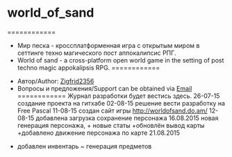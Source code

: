# world_of_sand
============
- Мир песка - кроссплатформенная игра с открытым миром в сеттинге техно магического пост аппокалипсис РПГ.
- World of sand - a cross-platform open world game in the setting of post techno magic appokalipsis RPG.
============
* Автор/Author: [Zigfrid2356](https://github.com/zigfrid2356)
* Вопросы и предложения/Support can be obtained via [Email](mailto:b09052015@yandex.ru)
============
Журнал разработки будет вестись здесь.
26-07-15
создание проекта на гитхабе
02-08-15
решение вести разработку на Free Pascal
11-08-15
создан сайт игры http://worldofsand.do.am/
12-08-15
добавлена загрузка сохранение персонажа
16.08.2015
новая генерация персонажа, + новые статы
+обновлён вывод карты
+добавлено движение персонажа по карте
21.08.2015
+ добавлен инвентарь
~ генерация предметов
